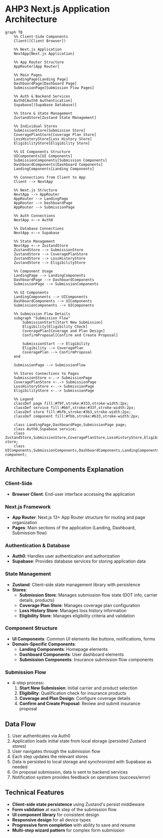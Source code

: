 # AHP3 Next.js Application Architecture

```mermaid
graph TB
    %% Client-Side Components
    Client([Client Browser])
    
    %% Next.js Application
    NextApp[Next.js Application]
    
    %% App Router Structure
    AppRouter[App Router]

    %% Main Pages
    LandingPage[Landing Page]
    DashboardPage[Dashboard Page]
    SubmissionPage[Submission Flow Pages]
    
    %% Auth & Backend Services
    Auth0[Auth0 Authentication]
    Supabase[(Supabase Database)]
    
    %% Store & State Management
    ZustandStore[Zustand State Management]
    
    %% Individual Stores
    SubmissionStore[Submission Store]
    CoveragePlanStore[Coverage Plan Store]
    LossHistoryStore[Loss History Store]
    EligibilityStore[Eligibility Store]
    
    %% UI Components Structure
    UIComponents[UI Components]
    SubmissionComponents[Submission Components]
    DashboardComponents[Dashboard Components]
    LandingComponents[Landing Components]
    
    %% Connections from Client to App
    Client --> NextApp
    
    %% Next.js Structure
    NextApp --> AppRouter
    AppRouter --> LandingPage
    AppRouter --> DashboardPage
    AppRouter --> SubmissionPage
    
    %% Auth Connections
    NextApp <--> Auth0
    
    %% Database Connections
    NextApp <--> Supabase
    
    %% State Management
    NextApp <--> ZustandStore
    ZustandStore --> SubmissionStore
    ZustandStore --> CoveragePlanStore
    ZustandStore --> LossHistoryStore
    ZustandStore --> EligibilityStore
    
    %% Component Usage
    LandingPage --> LandingComponents
    DashboardPage --> DashboardComponents
    SubmissionPage --> SubmissionComponents
    
    %% UI Components
    LandingComponents --> UIComponents
    DashboardComponents --> UIComponents
    SubmissionComponents --> UIComponents
    
    %% Submission Flow Details
    subgraph "Submission Flow"
        SubmissionStart[Start New Submission]
        Eligibility[Eligibility Check]
        CoveragePlan[Coverage and Plan Design]
        ConfirmProposal[Confirm and Create Proposal]
        
        SubmissionStart --> Eligibility
        Eligibility --> CoveragePlan
        CoveragePlan --> ConfirmProposal
    end
    
    SubmissionPage --> SubmissionFlow
    
    %% Stores Connections to Pages
    SubmissionStore <-.-> SubmissionPage
    CoveragePlanStore <-.-> SubmissionPage
    LossHistoryStore <-.-> SubmissionPage
    EligibilityStore <-.-> SubmissionPage

    %% Legend
    classDef page fill:#f9f,stroke:#333,stroke-width:2px;
    classDef service fill:#bbf,stroke:#33f,stroke-width:2px;
    classDef store fill:#bfb,stroke:#3b3,stroke-width:2px;
    classDef component fill:#fbb,stroke:#b33,stroke-width:2px;
    
    class LandingPage,DashboardPage,SubmissionPage page;
    class Auth0,Supabase service;
    class ZustandStore,SubmissionStore,CoveragePlanStore,LossHistoryStore,EligibilityStore store;
    class UIComponents,SubmissionComponents,DashboardComponents,LandingComponents component;
```

## Architecture Components Explanation

### Client-Side
- **Browser Client**: End-user interface accessing the application

### Next.js Framework
- **App Router**: Next.js 13+ App Router structure for routing and page organization
- **Pages**: Main sections of the application (Landing, Dashboard, Submission flow)

### Authentication & Database
- **Auth0**: Handles user authentication and authorization
- **Supabase**: Provides database services for storing application data

### State Management
- **Zustand**: Client-side state management library with persistence
- **Stores**:
  - **Submission Store**: Manages submission flow state (DOT info, carrier details, products)
  - **Coverage Plan Store**: Manages coverage plan configuration
  - **Loss History Store**: Manages loss history information
  - **Eligibility Store**: Manages eligibility criteria and validation

### Component Structure
- **UI Components**: Common UI elements like buttons, notifications, forms
- **Domain-Specific Components**:
  - **Landing Components**: Homepage elements
  - **Dashboard Components**: User dashboard elements
  - **Submission Components**: Insurance submission flow components

### Submission Flow
- 4-step process:
  1. **Start New Submission**: Initial carrier and product selection
  2. **Eligibility**: Qualification check for insurance products
  3. **Coverage and Plan Design**: Configure coverage details
  4. **Confirm and Create Proposal**: Review and submit insurance proposal

## Data Flow

1. User authenticates via Auth0
2. Application loads initial state from local storage (persisted Zustand stores)
3. User navigates through the submission flow
4. Each step updates the relevant stores
5. Data is persisted to local storage and synchronized with Supabase as needed
6. On proposal submission, data is sent to backend services
7. Notification system provides feedback on operations (success/error)

## Technical Features

- **Client-side state persistence** using Zustand's persist middleware
- **Form validation** at each step of the submission flow
- **UI component library** for consistent design
- **Responsive design** for all device types
- **Progressive form completion** with ability to save and resume
- **Multi-step wizard pattern** for complex form submission
